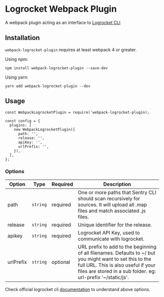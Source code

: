 # Logrocket Webpack Plugin

A webpack plugin acting as an interface to [Logrocket CLI](https://github.com/LogRocket/logrocket-cli)

## Installation
`webpack-logrocket-plugin` requires at least webpack 4 or greater.

Using npm:

```npm install webpack-logrocket-plugin --save-dev```

Using yarn:

```yarn add webpack-logrocket-plugin --dev```

## Usage
```
const WebpackLogrocketPlugin = require('webpack-logrocket-plugin);

const config = {
  plugins: [
    new WebpackLogrocketPlugin({
      path: '',         
      release: '',     
      apiKey: '',      
      urlPrefix: '', 
    }),
  ],
};
```

### Options
|Option     |Type    |Required   |Description 
|-----------|--------|-----------|-----------
|path       |`string`|required   | One or more paths that Sentry CLI should scan recursively for sources. It will upload all .map files and match associated .js files.
|release    |`string`|required   | Unique identifier for the release.
|apikey     |`string`|required   | Logrocket API Key, used to communicate with logrocket.
|urlPrefix  |`string`|optional   | URL prefix to add to the beginning of all filenames. Defaults to ~/ but you might want to set this to the full URL. This is also useful if your files are stored in a sub folder. eg: url-prefix '~/static/js'.

Check official logrocket cli [documentation](https://docs.logrocket.com/docs/stacktraces#section-uploading-source-maps-to-logrocket) to understand above options.